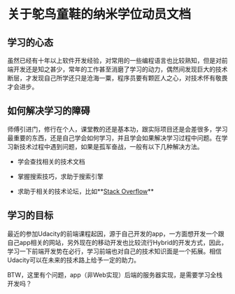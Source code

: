 # 关于鸵鸟童鞋的纳米学位动员文档

## 学习的心态

虽然已经有十年以上软件开发经验，对常用的一些编程语言也比较熟知，但是对前端开发还是知之甚少，常年的工作甚至消磨了学习的动力，偶然间发现巨大的技术断层，才发现自己所学还只是沧海一粟，程序员要有颗匠人之心，对技术怀有敬畏才会进步。

## 如何解决学习的障碍

师傅引进门，修行在个人，课堂教的还是基本功，跟实际项目还是会差很多，学习最重要的东西，还是自己学会如何学习，并且学会如果解决学习过程中问题。在学习新技术过程中遇到问题，如果是孤军奋战，一般有以下几种解决方法。

- 学会查找相关的技术文档

- 掌握搜索技巧，求助于搜索引擎

- 求助于相关的技术论坛，比如**[Stack Overflow](https://stackoverflow.com)**

## 学习的目标

最近的参加Udacity的前端课程起因，源于自己开发的app，一方面想开发一个跟自己app相关的网站，另外现在的移动开发也比较流行Hybrid的开发方式，因此，学习一下前端开发势在必行，学习前端也对自己的技术知识面是一个拓展。相信Udacity可以在未来的技术路上给予一定的助力。

BTW，这里有个问题，app（非Web实现）后端的服务器实现，是需要学习全栈开发吗？